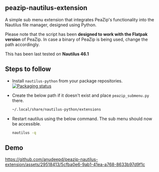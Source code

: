
## peazip-nautilus-extension

A simple sub menu extension that integrates PeaZip's functionality into the Nautilus file manager, designed using Python.

Please note that the script has been **designed to work with the Flatpak version** of PeaZip. In case a binary of PeaZip is being used, change the path accordingly.

This has been last tested on **Nautilus 46.1**

## Steps to follow

-   Install `nautilus-python` from your package repositories. [![Packaging status](https://repology.org/badge/tiny-repos/nautilus-python.svg)](https://repology.org/project/nautilus-python/versions)

-   Create the below path if it doesn't exist and place `peazip_submenu.py` there.

    ```bash 
    ~/.local/share/nautilus-python/extensions
    ```

-   Restart nautilus using the below command. The sub menu should now be accessible.

    ```bash
    nautilus -q
    ```
    
## Demo

https://github.com/anudeepd/peazip-nautilus-extension/assets/29518413/5cfba0e6-9ab1-41ea-a768-8633b97d9f1c
